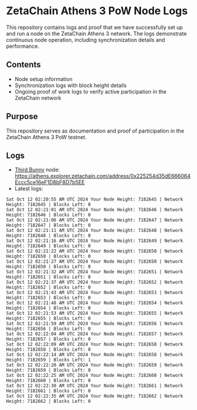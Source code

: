 # ZetaChain Athens 3 PoW Node Logs
This repository contains logs and proof that we have successfully set up and run a node on the ZetaChain Athens 3 network. The logs demonstrate continuous node operation, including synchronization details and performance.

## Contents
- Node setup information
- Synchronization logs with block height details
- Ongoing proof of work logs to verify active participation in the ZetaChain network

## Purpose
This repository serves as documentation and proof of participation in the ZetaChain Athens 3 PoW testnet.

## Logs

- [Third Bunny](https://thirdbunny.xyz/) node: https://athens.explorer.zetachain.com/address/0x225254d35dE666064Eccc5ce16eF1D8bF8D7b5EE
- Latest logs:
```
Sat Oct 12 02:20:55 AM UTC 2024 Your Node Height: 7182645 | Network Height: 7182645 | Blocks Left: 0
Sat Oct 12 02:21:01 AM UTC 2024 Your Node Height: 7182646 | Network Height: 7182646 | Blocks Left: 0
Sat Oct 12 02:21:06 AM UTC 2024 Your Node Height: 7182647 | Network Height: 7182647 | Blocks Left: 0
Sat Oct 12 02:21:11 AM UTC 2024 Your Node Height: 7182648 | Network Height: 7182648 | Blocks Left: 0
Sat Oct 12 02:21:16 AM UTC 2024 Your Node Height: 7182649 | Network Height: 7182649 | Blocks Left: 0
Sat Oct 12 02:21:22 AM UTC 2024 Your Node Height: 7182650 | Network Height: 7182650 | Blocks Left: 0
Sat Oct 12 02:21:27 AM UTC 2024 Your Node Height: 7182650 | Network Height: 7182650 | Blocks Left: 0
Sat Oct 12 02:21:32 AM UTC 2024 Your Node Height: 7182651 | Network Height: 7182651 | Blocks Left: 0
Sat Oct 12 02:21:37 AM UTC 2024 Your Node Height: 7182652 | Network Height: 7182652 | Blocks Left: 0
Sat Oct 12 02:21:43 AM UTC 2024 Your Node Height: 7182653 | Network Height: 7182653 | Blocks Left: 0
Sat Oct 12 02:21:48 AM UTC 2024 Your Node Height: 7182654 | Network Height: 7182654 | Blocks Left: 0
Sat Oct 12 02:21:53 AM UTC 2024 Your Node Height: 7182655 | Network Height: 7182655 | Blocks Left: 0
Sat Oct 12 02:21:59 AM UTC 2024 Your Node Height: 7182656 | Network Height: 7182656 | Blocks Left: 0
Sat Oct 12 02:22:04 AM UTC 2024 Your Node Height: 7182657 | Network Height: 7182657 | Blocks Left: 0
Sat Oct 12 02:22:09 AM UTC 2024 Your Node Height: 7182658 | Network Height: 7182658 | Blocks Left: 0
Sat Oct 12 02:22:14 AM UTC 2024 Your Node Height: 7182658 | Network Height: 7182659 | Blocks Left: 1
Sat Oct 12 02:22:20 AM UTC 2024 Your Node Height: 7182659 | Network Height: 7182659 | Blocks Left: 0
Sat Oct 12 02:22:25 AM UTC 2024 Your Node Height: 7182660 | Network Height: 7182660 | Blocks Left: 0
Sat Oct 12 02:22:30 AM UTC 2024 Your Node Height: 7182661 | Network Height: 7182661 | Blocks Left: 0
Sat Oct 12 02:22:35 AM UTC 2024 Your Node Height: 7182662 | Network Height: 7182662 | Blocks Left: 0
```
